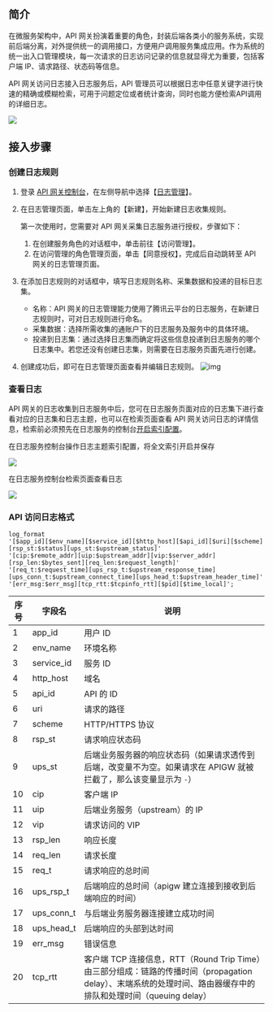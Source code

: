 
## 简介

在微服务架构中，API 网关扮演着重要的角色，封装后端各类小的服务系统，实现前后端分离，对外提供统一的调用接口，方便用户调用服务集成应用。作为系统的统一出入口管理模块，每一次请求的日志访问记录的信息就显得尤为重要，包括客户端 IP、请求路径、状态码等信息。

API 网关访问日志接入日志服务后，API 管理员可以根据日志中任意关键字进行快速的精确或模糊检索，可用于问题定位或者统计查询，同时也能方便检索API调用的详细日志。

![](https://main.qcloudimg.com/raw/29747a0d2ad0268e4cfc418232b02a11.png)



## 接入步骤

### 创建日志规则

1. 登录 [API 网关控制台](https://console.cloud.tencent.com/apigateway)，在左侧导航中选择【[日志管理](https://console.cloud.tencent.com/apigateway/log?rid=1)】。

2. 在日志管理页面，单击左上角的【新建】，开始新建日志收集规则。

   第一次使用时，您需要对 API 网关采集日志服务进行授权，步骤如下：

   1. 在创建服务角色的对话框中，单击前往【访问管理】。
   2. 在访问管理的角色管理页面，单击【同意授权】，完成后自动跳转至 API 网关的日志管理页面。

3. 在添加日志规则的对话框中，填写日志规则名称、采集数据和投递的目标日志集。

   - 名称：API 网关的日志管理能力使用了腾讯云平台的日志服务，在新建日志规则时，可对日志规则进行命名。
   - 采集数据：选择所需收集的通账户下的日志服务及服务中的具体环境。
   - 投递到日志集：通过选择日志集而确定将这些信息投递到日志服务的哪个日志集中。若您还没有创建日志集，则需要在日志服务页面先进行创建。

4. 创建成功后，即可在日志管理页面查看并编辑日志规则。
   ![img](https://main.qcloudimg.com/raw/09803844784ceaa5f038354c658896c2.png)



### 查看日志

API 网关的日志收集到日志服务中后，您可在日志服务页面对应的日志集下进行查看对应的日志集和日志主题，也可以在检索页面查看 API 网关访问日志的详情信息，检索前必须预先在日志服务的控制台[开启索引配置](https://cloud.tencent.com/document/product/614/16981)。

在日志服务控制台操作日志主题索引配置，将全文索引开启并保存

![](https://main.qcloudimg.com/raw/dfb8ed339c5f89b7c4761f2ea8d9aae5.png)

在日志服务控制台检索页面查看日志

![](https://main.qcloudimg.com/raw/8ee6aee06b3279daf4d9be88d1627348.png)



### API 访问日志格式

```
log_format  
'[$app_id][$env_name][$service_id][$http_host][$api_id][$uri][$scheme][rsp_st:$status][ups_st:$upstream_status]'
'[cip:$remote_addr][uip:$upstream_addr][vip:$server_addr][rsp_len:$bytes_sent][req_len:$request_length]' 
'[req_t:$request_time][ups_rsp_t:$upstream_response_time][ups_conn_t:$upstream_connect_time][ups_head_t:$upstream_header_time]'
'[err_msg:$err_msg][tcp_rtt:$tcpinfo_rtt][$pid][$time_local]';
```

| 序号 | 字段名     | 说明                                                         |
| ---- | ---------- | ------------------------------------------------------------ |
| 1    | app_id     | 用户 ID                                                      |
| 2    | env_name   | 环境名称                                                     |
| 3    | service_id | 服务 ID                                                      |
| 4    | http_host  | 域名                                                         |
| 5    | api_id     | API 的 ID                                                    |
| 6    | uri        | 请求的路径                                                   |
| 7    | scheme     | HTTP/HTTPS 协议                                              |
| 8    | rsp_st     | 请求响应状态码                                               |
| 9    | ups_st     | 后端业务服务器的响应状态码（如果请求透传到后端，改变量不为空。如果请求在 APIGW 就被拦截了，那么该变量显示为 `-`） |
| 10   | cip        | 客户端 IP                                                    |
| 11   | uip        | 后端业务服务（upstream）的 IP                                |
| 12   | vip        | 请求访问的 VIP                                               |
| 13   | rsp_len    | 响应长度                                                     |
| 14   | req_len    | 请求长度                                                     |
| 15   | req_t      | 请求响应的总时间                                             |
| 16   | ups_rsp_t  | 后端响应的总时间（apigw 建立连接到接收到后端响应的时间）     |
| 17   | ups_conn_t | 与后端业务服务器连接建立成功时间                             |
| 18   | ups_head_t | 后端响应的头部到达时间                                       |
| 19   | err_msg    | 错误信息                                                     |
| 20   | tcp_rtt    | 客户端 TCP 连接信息，RTT（Round Trip Time）由三部分组成：链路的传播时间（propagation delay）、末端系统的处理时间、路由器缓存中的排队和处理时间（queuing delay） |

